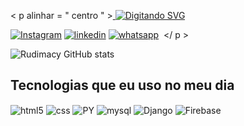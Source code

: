 < p  alinhar = " centro " >
  <a href=" https://git.io/typing-svg " >​ ​​​​​​
    <img src="https://readme-typing-svg.demolab.com?font=Fira+Code&weight=600&size=25&pause=1000&color=ffffff&random=false&width=435&height=40&lines=Ol%C3%A1%2C+eu+sou +Rudimacy+Duprat!+%E2%98%95%F0%9F%92%BB%F0%9F%8C%9" alt="Digitando SVG">

[![Instagram](https://img.shields.io/badge/Instagram-E4405F?style=for-the-badge&logo=instagram&logoColor=white)](https://instagram.com/rudi_duprat)
[![linkedin](	https://img.shields.io/badge/LinkedIn-0077B5?style=for-the-badge&logo=linkedin&logoColor=white)](https://www.linkedin.com/in/rudimacy-duprat-desenvolvimentosistemas/)
[![whatsapp](	https://img.shields.io/badge/WhatsApp-25D366?style=for-the-badge&logo=whatsapp&logoColor=white)](https://wa.me/qr/IVUETHSGRGPDH1/)
  </a>​​
</ p >



![Rudimacy GitHub stats](https://github-readme-stats.vercel.app/api?username=RudimacyDuprat&show_icons=true&theme=dracula&count_private=true)

## Tecnologias que eu uso no meu dia

<div style="display: inline_block">
  <img align="center" alt="html5" src="https://img.shields.io/badge/HTML5-E34F26?style=for-the-badge&logo=html5&logoColor=white" />
  <img align="center" alt="css" src="https://img.shields.io/badge/CSS3-1572B6?style=for-the-badge&logo=css3&logoColor=white" />
  <img align="center" alt="PY" src="https://img.shields.io/badge/Python-FFD43B?style=for-the-badge&logo=python&logoColor=blue" />
  <img align="center"  alt="mysql"src="https://img.shields.io/badge/MySQL-005C84?style=for-the-badge&logo=mysql&logoColor=white" />
  <img align="center"  alt="Django"src="https://img.shields.io/badge/Django-092E20?style=for-the-badge&logo=django&logoColor=green"/>
<img align="center"  alt="Firebase"src="https://img.shields.io/badge/firebase-ffca28?style=for-the-badge&logo=firebase&logoColor=black"/>
 
 </div><br/>
